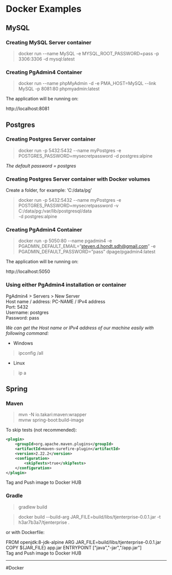 # Docker Examples
## MySQL
### Creating MySQL Server container
>docker run --name MySQL -e MYSQL_ROOT_PASSWORD=pass -p 3306:3306 -d mysql:latest  
  
### Creating PgAdmin4 Container
> docker run --name phpMyAdmin -d -e PMA_HOST=MySQL --link MySQL -p 8081:80 phpmyadmin:latest  
  
The application will be running on:  
  
http://localhost:8081

## Postgres
### Creating Postgres Server container
> docker run -p 5432:5432 --name myPostgres -e POSTGRES_PASSWORD=mysecretpassword -d postgres:alpine  
  
*The default password = postgres*  
  
### Creating Postgres Server container with Docker volumes
Create a folder, for example: ‘C:/data/pg’    
> docker run -p 5432:5432 --name myPostgres -e POSTGRES_PASSWORD=mysecretpassword -v C:/data/pg:/var/lib/postgresql/data  
-d postgres:alpine  
  
### Creating PgAdmin4 Container
> docker run -p 5050:80 --name pgadmin4 -e PGADMIN_DEFAULT_EMAIL=”steven.d.hondt.sdh@gmail.com” -e PGADMIN_DEFAULT_PASSWORD=”pass” dpage/pgadmin4:latest  
  
The application will be running on:  
  
http://localhost:5050  
  
### Using either PgAdmin4 installation or container
PgAdmin4 > Servers > New Server    
Host name / address: PC-NAME / IPv4 address   
Port: 5432    
Username: postgres    
Password: pass  
  
*We can get the Host name or IPv4 address of our machine easily with following command:*  
  
- Windows  
> ipconfig /all  
  
- Linux  
> ip a

## Spring
### Maven
>mvn -N io.takari:maven:wrapper  
>mvnw spring-boot:build-image  
  
To skip tests (not recommended):   
```xml
<plugin>
	<groupId>org.apache.maven.plugins</groupId>
	<artifactId>maven-surefire-plugin</artifactId>
	<version>2.22.2</version>
	<configuration>
		<skipTests>true</skipTests>
	</configuration>
</plugin>
```
Tag and Push image to Docker HUB  
  
### Gradle
>gradlew build  
  
>docker build --build-arg JAR_FILE=build/libs/tjenterprise-0.0.1.jar -t h3ar7b3a7/tjenterprise .  
  
or with Dockerfile:  
  
 FROM openjdk:8-jdk-alpine ARG JAR_FILE=build/libs/tjenterprise-0.0.1.jar COPY ${JAR_FILE} app.jar ENTRYPOINT ["java","-jar","/app.jar"]  
Tag and Push image to Docker HUB

---
#Docker